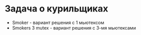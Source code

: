 # Задача о курильщиках
* Smoker - вариант решения с 1 мьютексом 
* Smokers 3 mutex - вариант решения с 3-мя мьютексами

